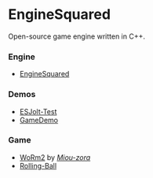 # EngineSquared

Open-source game engine written in C++.

### Engine

- [EngineSquared](https://github.com/EngineSquared/EngineSquared.git)

### Demos

- [ESJolt-Test](https://github.com/EngineSquared/ESJolt-Test.git)
- [GameDemo](https://github.com/EngineSquared/GameDemo.git)

### Game

- [WoRm2](https://github.com/Miou-zora/WoRm2.git) by _[Miou-zora](https://github.com/Miou-zora)_
- [Rolling-Ball](https://github.com/EngineSquared/Rolling-Ball)

